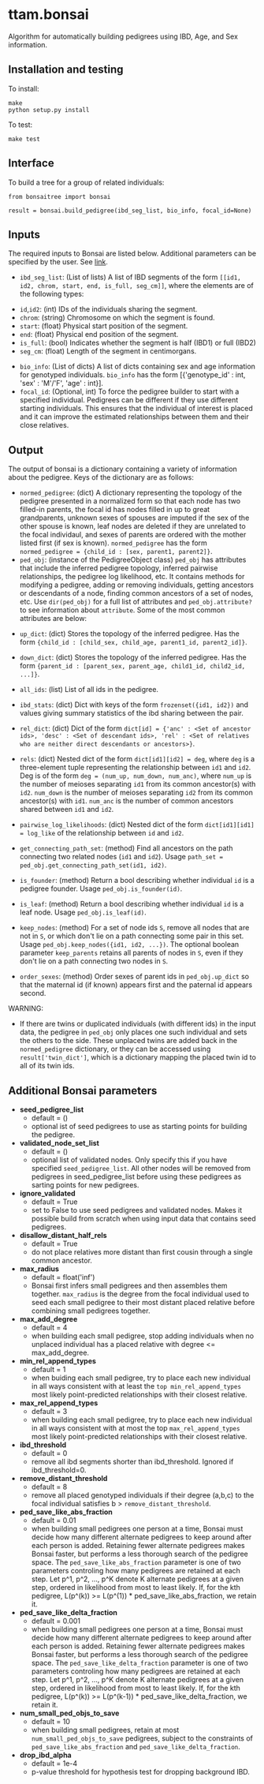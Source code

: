 ttam.bonsai
=============

Algorithm for automatically building pedigrees using IBD, Age, and Sex information.


Installation and testing
------------------------
To install:
```
make
python setup.py install
```

To test:
```
make test
```


Interface
---------
To build a tree for a group of related individuals:
```
from bonsaitree import bonsai

result = bonsai.build_pedigree(ibd_seg_list, bio_info, focal_id=None)
```


Inputs
------
The required inputs to Bonsai are listed below. Additional parameters can be specified by the user. See [link](#BonsaiParameters).
* `ibd_seg_list`: (List of lists) A list of IBD segments of the form `[[id1, id2, chrom, start, end, is_full, seg_cm]]`, where the elements are of the following types:
- `id`,`id2`: (int) IDs of the individuals sharing the segment.
- `chrom`: (string) Chromosome on which the segment is found.
- `start`: (float) Physical start position of the segment.
- `end`: (float) Physical end position of the segment.
- `is_full`: (bool) Indicates whether the segment is half (IBD1) or full (IBD2)
- `seg_cm`: (float) Length of the segment in centimorgans.
* `bio_info`: (List of dicts) A list of dicts containing sex and age information for genotyped individuals. `bio_info` has the form [{'genotype_id' : int, 'sex' : 'M'/'F', 'age' : int}].
* `focal_id`: (Optional, int) To force the pedigree builder to start with a specified individual. Pedigrees can be different if they use different starting individuals. This ensures that the individual of interest is placed and it can improve the estimated relationships between them and their close relatives.



Output
------
The output of bonsai is a dictionary containing a variety of information about the pedigree. Keys of the dictionary are as follows:
* `normed_pedigree`: (dict) A dictionary representing the topology of the pedigree presented in a normalized form so that each node has two filled-in parents, the focal id has nodes filled in up to great grandparents, unknown sexes of spouses are imputed if the sex of the other spouse is known, leaf nodes are deleted if they are unrelated to the focal individaul, and sexes of parents are ordered with the mother listed first (if sex is known). `normed_pedigree` has the form `normed_pedigree = {child_id : [sex, parent1, parent2]}`.
* `ped_obj`: (instance of the PedigreeObject class) `ped_obj` has attributes that include the inferred pedigree topology, inferred pairwise relationships, the pedigree log likelihood, etc. It contains methods for modifying a pedigree, adding or removing individuals, getting ancestors or descendants of a node, finding common ancestors of a set of nodes, etc. Use `dir(ped_obj)` for a full list of attributes and `ped_obj.attribute?` to see information about `attribute`. Some of the most common attributes are below:

- `up_dict`: (dict) Stores the topology of the inferred pedigree. Has the form `{child_id : [child_sex, child_age, parent1_id, parent2_id]}`.
- `down_dict`: (dict) Stores the topology of the inferred pedigree. Has the form `{parent_id : [parent_sex, parent_age, child1_id, child2_id, ...]}`.
- `all_ids`: (list) List of all ids in the pedigree.
- `ibd_stats`: (dict) Dict with keys of the form `frozenset({id1, id2})` and values giving summary statistics of the ibd sharing between the pair.
- `rel_dict`: (dict) Dict of the form `dict[id] = {'anc' : <Set of ancestor ids>, 'desc' : <Set of descendant ids>, 'rel' : <Set of relatives who are neither direct descendants or ancestors>}`.
- `rels`: (dict) Nested dict of the form `dict[id1][id2] = deg`, where `deg` is a three-element tuple representing the relationship between `id1` and `id2`. Deg is of the form `deg = (num_up, num_down, num_anc)`, where `num_up` is the number of meioses separating `id1` from its common ancestor(s) with `id2`. `num_down` is the number of meioses separating `id2` from its common ancestor(s) with `id1`. `num_anc` is the number of common ancestors shared between `id1` and `id2`.
- `pairwise_log_likelihoods`: (dict) Nested dict of the form `dict[id1][id1] = log_like` of the relationship between `id` and `id2`.

- `get_connecting_path_set`: (method) Find all ancestors on the path connecting two related nodes (`id1` and `id2`). Usage `path_set = ped_obj.get_connecting_path_set(id1, id2)`.
- `is_founder`: (method) Return a bool describing whether individual `id` is a pedigree founder. Usage `ped_obj.is_founder(id)`.
- `is_leaf`: (method) Return a bool describing whether individual `id` is a leaf node. Usage `ped_obj.is_leaf(id)`.
- `keep_nodes`: (method) For a set of node ids `S`, remove all nodes that are not in `S`, or which don't lie on a path connecting some pair in this set. Usage `ped_obj.keep_nodes({id1, id2, ...})`. The optional boolean parameter `keep_parents` retains all parents of nodes in `S`, even if they don't lie on a path connecting two nodes in `S`.
- `order_sexes`: (method) Order sexes of parent ids in `ped_obj.up_dict` so that the maternal id (if known) appears first and the paternal id appears second.

WARNING: 
* If there are twins or duplicated individuals (with different ids) in the input data, the pedigree in `ped_obj` only places one such individual and sets the others to the side. These unplaced twins are added back in the `normed_pedigree` dictionary, or they can be accessed using `result['twin_dict']`, which is a dictionary mapping the placed twin id to all of its twin ids.



<a name="BonsaiParameters"></a>Additional Bonsai parameters
------------------
* **seed_pedigree_list**
    -   default = ()
    -   optional ist of seed pedigrees to use as starting points for building the pedigree.
* **validated_node_set_list**
    -   default = ()
    -   optional list of validated nodes. Only specify this if you have specified `seed_pedigree_list`. All other nodes will be removed from pedigrees in seed_pedigree_list before using these pedigrees as sarting points for new pedigrees.
* **ignore_validated**
    -   default = True
    -   set to False to use seed pedigrees and validated nodes. Makes it possible build from scratch when using input data that contains seed pedigrees.
* **disallow_distant_half_rels**
    -   default = True
    -   do not place relatives more distant than first cousin through a single common ancestor.
* **max_radius** 
     -  default = float('inf') 
     -  Bonsai first infers small pedigrees and then assembles them together. `max_radius` is the degree from the focal individual used to seed each small pedigree to their most distant placed relative before combining small pedigrees together.
* **max_add_degree**
    -   default = 4
    -   when building each small pedigree, stop adding individuals when no unplaced individual has a placed relative with degree <= max_add_degree.
* **min_rel_append_types**
    -   default = 1
    -   when buiding each small pedigree, try to place each new individual in all ways consistent with at least the `top min_rel_append_types` most likely point-predicted relationships with their closest relative.
* **max_rel_append_types**
    -   default = 3
    -   when building each small pedigree, try to place each new individual in all ways consistent with at most the top `max_rel_append_types` most likely point-predicted relationships with their closest relative.
* **ibd_threshold**
    -   default = 0
    -   remove all ibd segments shorter than ibd_threshold. Ignored if ibd_threshold=0.
* **remove_distant_threshold**
    -   default = 8
    -   remove all placed genotyped individuals if their degree (a,b,c) to the focal individual satisfies b > `remove_distant_threshold`.
* **ped_save_like_abs_fraction**
    -   default = 0.01
    -   when building small pedigrees one person at a time, Bonsai must decide how many different alternate pedigrees to keep around after each person is added. Retaining fewer alternate pedigrees makes Bonsai faster, but performs a less thorough search of the pedigree space. The `ped_save_like_abs_fraction` parameter is one of two parameters controling how many pedigrees are retained at each step. Let p^1, p^2, ..., p^K denote K alternate pedigrees at a given step, ordered in likelihood from most to least likely. If, for the kth pedigree, L(p^(k)) >= L(p^(1)) * ped_save_like_abs_fraction, we retain it.
* **ped_save_like_delta_fraction**
    -   default = 0.001
    -   when building small pedigrees one person at a time, Bonsai must decide how many different alternate pedigrees to keep around after each person is added. Retaining fewer alternate pedigrees makes Bonsai faster, but performs a less thorough search of the pedigree space. The `ped_save_like_delta_fraction` parameter is one of two parameters controling how many pedigrees are retained at each step. Let p^1, p^2, ..., p^K denote K alternate pedigrees at a given step, ordered in likelihood from most to least likely. If, for the kth pedigree, L(p^(k)) >= L(p^(k-1)) * ped_save_like_delta_fraction, we retain it.
* **num_small_ped_objs_to_save**
    -   default = 10
    -   when building small pedigrees, retain at most `num_small_ped_objs_to_save` pedigrees, subject to the constraints of `ped_save_like_abs_fraction` and `ped_save_like_delta_fraction`.
* **drop_ibd_alpha**
    -   default = 1e-4
    -   p-value threshold for hypothesis test for dropping background IBD.
